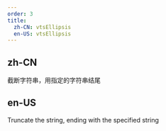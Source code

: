 ```yaml
---
order: 3
title:
  zh-CN: vtsEllipsis
  en-US: vtsEllipsis
---
```


## zh-CN

截断字符串，用指定的字符串结尾

## en-US

Truncate the string, ending with the specified string